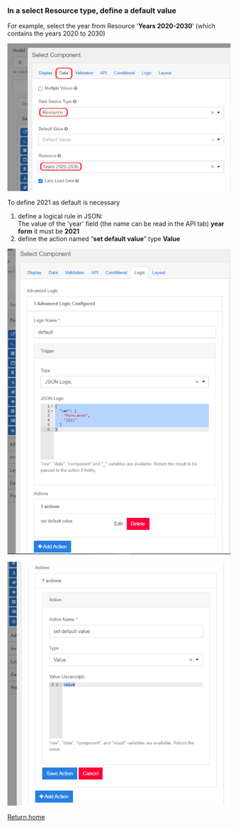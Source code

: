 ### In a select Resource type, define a default value

For example, select the year from Resource '**Years 2020-2030**’ 
(which contains the years 2020 to 2030)

![select_type_resource](../../../img/componenti/inrim_field/select_type_resource_img1.png "select_type_ resource")

To define 2021 as default is necessary  
1. define a logical rule in JSON:  
    The value of the 'year' field (the name can be read in the API tab) **year form**  it must be **2021**  
2. define the action named “**set default value**” type **Value**  

![select_type_resource](../../../img/componenti/inrim_field/select_type_resource_img2.png "select_type_ resource")

![select_type_resource](../../../img/componenti/inrim_field/select_type_resource_img3.png "select_type_ resource")

[Return home](../../index.md)
